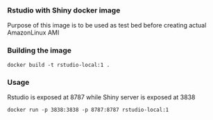 ### Rstudio with Shiny docker image

Purpose of this image is to be used as test bed before creating actual AmazonLinux AMI

### Building the image

    docker build -t rstudio-local:1 . 

### Usage

Rstudio is exposed at 8787 while Shiny server is exposed at 3838

    docker run -p 3838:3838 -p 8787:8787 rstudio-local:1
    
 